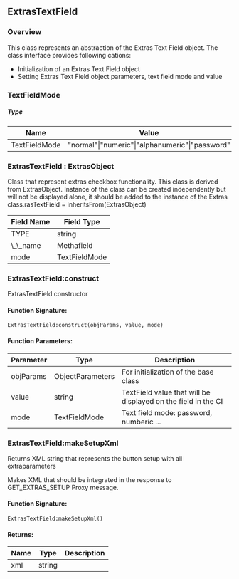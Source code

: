 ## ExtrasTextField

### Overview

This class represents an abstraction of the Extras Text Field object. The class interface provides following cations:

- Initialization of an Extras Text Field object
- Setting Extras Text Field object parameters, text field mode and value


### TextFieldMode

##### Type

| Name          | Value                                              |
| ------------- | -------------------------------------------------- |
| TextFieldMode | "normal"\\|"numeric"\\|"alphanumeric"\\|"password" |

### ExtrasTextField : ExtrasObject

 Class that represent extras checkbox functionality. This class is derived from ExtrasObject. Instance of the class can be created independently but will not be displayed alone, it should be added to the instance of the Extras class.rasTextField = inheritsFrom(ExtrasObject)

| Field Name   | Field Type    |
| ------------ | ------------- |
| TYPE         | string        |
| \\\_\\\_name | Methafield    |
| mode         | TextFieldMode |

### ExtrasTextField:construct

 ExtrasTextField constructor

#### Function Signature:

`ExtrasTextField:construct(objParams, value, mode)`

#### Function Parameters:

| Parameter | Type             | Description                                                   |
| --------- | ---------------- | ------------------------------------------------------------- |
| objParams | ObjectParameters | For initialization of the base class                          |
| value     | string           | TextField value that will be displayed on the field in the CI |
| mode      | TextFieldMode    | Text field mode: password, numberic ...                       |

### ExtrasTextField:makeSetupXml

 Returns XML string that represents the button setup with all extraparameters

 Makes XML that should be integrated in the response to
 GET\_EXTRAS\_SETUP Proxy message.


#### Function Signature:

`ExtrasTextField:makeSetupXml()`


#### Returns:

| Name | Type | Description |
| ---- | ---- | ----------- |
| xml  | string            ||
